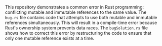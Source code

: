 This repository demonstrates a common error in Rust programming: conflicting mutable and immutable references to the same value. The `bug.rs` file contains code that attempts to use both mutable and immutable references simultaneously. This will result in a compile-time error because Rust's ownership system prevents data races. The `bugSolution.rs` file shows how to correct this error by restructuring the code to ensure that only one mutable reference exists at a time.